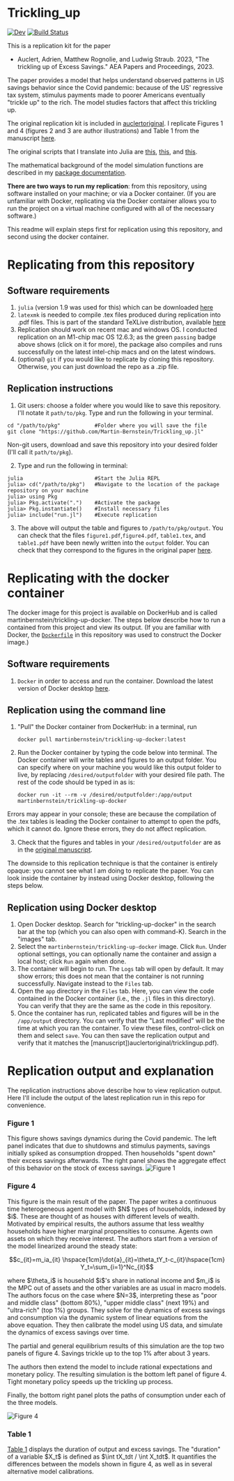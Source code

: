 # Trickling_up

[![Dev](https://img.shields.io/badge/docs-dev-blue.svg)](https://Martin-Bernstein.github.io/Trickling_up.jl/dev/)
[![Build Status](https://github.com/Martin-Bernstein/Trickling_up.jl/actions/workflows/CI.yml/badge.svg?branch=main)](https://github.com/Martin-Bernstein/Trickling_up.jl/actions/workflows/CI.yml?query=branch%3Amain)


This is a replication kit for the paper
- Auclert, Adrien, Matthew Rognolie, and Ludwig Straub. 2023, "The trickling up of Excess Savings." AEA Papers and Proceedings, 2023.

The paper provides a model that helps understand observed patterns in US savings behavior since the Covid pandemic: because of the US' regressive tax system, stimulus payments made to poorer Americans eventually "trickle up" to the rich. The model studies factors that affect this trickling up.

The original replication kit is included in [auclertoriginal](auclertoriginal).
I replicate Figures 1 and 4 (figures 2 and 3 are author illustrations) and Table 1 from the manuscript [here](auclertoriginal/tricklingup.pdf). 

The original scripts that I translate into Julia are [this](auclertoriginal/replication/Figure1.py), [this](auclertoriginal/ct_re_solver.py), and [this](auclertoriginal/trickling_up_model.py).

The mathematical background of the model simulation functions are described in my [package documentation](https://martin-bernstein.github.io/Trickling_up.jl/dev/).

**There are two ways to run my replication**: from this repository, using software installed on your machine; or via a Docker container. (If you are unfamiliar with Docker, replicating via the Docker container allows you to run the project on a virtual machine configured with all of the necessary software.)

This readme will explain steps first for replication using this repository, and second using the docker container.

# Replicating from this repository

## Software requirements
1. `julia` (version 1.9 was used for this) which can be downloaded [here](https://julialang.org/downloads/)
2. `latexmk` is needed to compile .tex files produced during replication into .pdf files. This is part of the standard TeXLive distribution, available [here](https://www.tug.org/texlive/)
3. Replication should work on recent mac and windows OS. I conducted replication on an M1-chip mac OS 12.6.3; as the green `passing` badge above shows (click on it for more), the package also compiles and runs successfully on the latest intel-chip macs and on the latest windows.
4. (optional) `git` if you would like to replicate by cloning this repository. Otherwise, you can just download the repo as a .zip file.
## Replication instructions

1. Git users: choose a folder where you would like to save this repository. I'll notate it `path/to/pkg`.
Type and run the following in your terminal.
```
cd "/path/to/pkg"           #Folder where you will save the file
git clone "https://github.com/Martin-Bernstein/Trickling_up.jl"
```
Non-git users, download and save this repository into your desired folder (I'll call it `path/to/pkg`).

2. Type and run the following in terminal:
```
julia                       #Start the Julia REPL
julia> cd("/path/to/pkg")   #Navigate to the location of the package repository on your machine
julia> using Pkg           
julia> Pkg.activate(".")    #Activate the package
julia> Pkg.instantiate()    #Install necessary files
julia> include("run.jl")    #Execute replication
```

3. The above will output the table and figures to `/path/to/pkg/output`.
You can check that the files `figure1.pdf`,`figure4.pdf`, `table1.tex`, and `table1.pdf` have been newly written into the `output` folder.
You can check that they correspond to the figures in the original paper [here](auclertoriginal/tricklingup.pdf).

# Replicating with the docker container
The docker image for this project is available on DockerHub and is called martinbernstein/trickling-up-docker. The steps below describe how to run a contained from this project and view its output. (If you are familiar with Docker, the [`Dockerfile`](Dockerfile) in this repository was used to construct the Docker image.)

## Software requirements
1. `Docker` in order to access and run the container. Download the latest version of Docker desktop [here](https://www.docker.com/products/docker-desktop/).

## Replication using the command line

1. "Pull" the Docker container from DockerHub: in a terminal, run
    ```
    docker pull martinbernstein/trickling-up-docker:latest
    ```
2. Run the Docker container by typing the code below into terminal. The Docker container will write tables and figures to an output folder. You can specify where on your machine you would like this output folder to live, by replacing `/desired/outputfolder` with your desired file path. The rest of the code should be typed in as is:

    ```
    docker run -it --rm -v /desired/outputfolder:/app/output martinbernstein/trickling-up-docker
    ```

Errors may appear in your console; these are because the compilation of the .tex tables is leading the Docker container to attempt to open the pdfs, which it cannot do. Ignore these errors, they do not affect replication.

3. Check that the figures and tables in your `/desired/outputfolder` are as in the [original manuscript](auclertoriginal/tricklingup.pdf).

The downside to this replication technique is that the container is entirely opaque: you cannot see what I am doing to replicate the paper. You can look inside the container by instead using Docker desktop, following the steps below.

## Replication using Docker desktop
1. Open Docker desktop. Search for "trickling-up-docker" in the search bar at the top (which you can also open with command-K). Search in the "images" tab.
2. Select the `martinbernstein/trickling-up-docker` image. Click `Run`. Under optional settings, you can optionally name the container and assign a local host; click `Run` again when done.
3. The container will begin to run. The `Logs` tab will open by default. It may show errors; this does not mean that the container is not running successfully. Navigate instead to the `Files` tab.
4. Open the `app` directory in the `Files` tab. Here, you can view the code contained in the Docker container (i.e., the `.jl` files in this directory). You can verify that they are the same as the code in this repository.
5. Once the container has run, replicated tables and figures will be in the `/app/output` directory. You can verify that the "Last modified" will be the time at which you ran the container. To view these files, control-click on them and select `save`. You can then save the replication output and verify that it matches the [manuscript])auclertoriginal/tricklingup.pdf).

# Replication output and explanation
The replication instructions above describe how to view replication output. Here I'll include the output of the latest replication run in this repo for convenience.

### Figure 1
This figure shows savings dynamics during the Covid pandemic. The left panel indicates that due to shutdowns and stimulus payments, savings initially spiked as consumption dropped. Then households "spent down" their excess savings afterwards. The right panel shows the aggregate effect of this behavior on the stock of excess savings.
![Figure 1](output/Figure1.png)

### Figure 4
This figure is the main result of the paper. The paper writes a continuous time heterogeneous agent model with \$N\$ types of households, indexed by \$i\$. These are thought of as houses with different levels of wealth. Motivated by empirical results, the authors assume that less wealthy households have higher marginal propensities to consume. Agents own assets on which they receive interest. The authors start from a version of the model linearized around the steady state:
```math 
c_{it}=m_ia_{it} \hspace{1cm}\dot{a}_{it}=\theta_tY_t-c_{it}\hspace{1cm}
Y_t=\sum_{i=1}^Nc_{it}
```
where \$\\theta_i\$ is household \$i\$'s share in national income and \$m_i\$ is the MPC out of assets and the other variables are as usual in macro models. The authors focus on the case where \$N=3\$, interpreting these as "poor and middle class" (bottom 80\%), "upper middle class" (next 19\%) and "ultra-rich" (top 1%) groups. They solve for the dynamics of excess savings and consumption via the dynamic system of linear equations from the above equation. They then calibrate the model using US data, and simulate the dynamics of excess savings over time.

The partial and general equilibrium results of this simulation are the top two panels of figure 4. Savings trickle up to the top 1\% after about 3 years.

The authors then extend the model to include rational expectations and monetary policy. The resulting simulation is the bottom left panel of figure 4. Tight monetary policy speeds up the trickling up process.

Finally, the bottom right panel plots the paths of consumption under each of the three models.

![Figure 4](output/Figure4.png)

### Table 1
[Table 1](output/table1.pdf) displays the duration of output and excess savings. The "duration" of a variable \$X_t\$ is defined as \$\\int tX_tdt / \\int X_tdt\$. It quantifies the differences between the models shown in figure 4, as well as in several alternative model calibrations.


